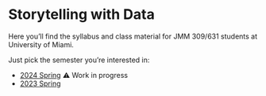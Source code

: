 # Storytelling with Data

Here you’ll find the syllabus and class material for JMM 309/631 students at University of Miami.

Just pick the semester you’re interested in:

- [2024 Spring](2024/spring/) ⚠️ Work in progress
- [2023 Spring](2023/spring/)

